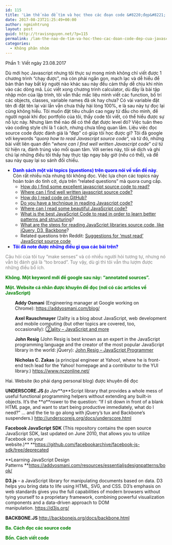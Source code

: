 ```yaml
---
id: 115
title: 'Làm thế nào để tìm và học theo các đoạn code &#8220;đẹp&#8221; của Javascript? (phần 1)'
date: 2017-08-23T21:25:49+00:00
author: ngminhtrung
layout: post
guid: http://travisnguyen.net/?p=115
permalink: /lam-the-nao-de-tim-va-hoc-theo-cac-doan-code-dep-cua-javascript-phan-1/
categories:
  - Không phân nhóm
---
```

Phần 1: Viết ngày 23.08.2017

Dù mới học Javascript nhưng tôi thực sự mong mình không chỉ viết được 1 chương trình &#8220;chạy được&#8221;, mà còn phải ngắn gọn, mạch lạc và dễ hiểu để bản thân hay bất kỳ người nào khác sau này đều cảm thấy dễ chịu khi nhìn vào các dòng mã. Lúc viết xong chương trình calculator, dù đây là bài tập nhập môn của lập trình, tôi vẫn thắc mắc liệu mình viết các function, bố trí các objects, classes, variable names đã ok hay chưa? Có vài variable đặt tên đi đặt tên lại vài lần vẫn chưa thấy hài lòng 100%, e là sau này tự đọc lại cũng không hiểu. Tôi muốn đặt tiêu chuẩn cao ngay từ đầu cho mình, để người ngoài khi đọc portfolio của tôi, thấy code tôi viết, có thể hiểu được sự nỗ lực này. Nhưng làm thế nào để có thể đạt được level đó? Việc tuân theo vào coding style chỉ là 1 cách, nhưng chưa tổng quan lắm. Liệu việc đọc source code được đánh giá là &#8220;đẹp&#8221; có giúp tôi học được gì? Tôi đã google với keywords &#8220;_quora how to read Javascript source code_&#8220;, và từ đó, những bài viết liên quan đến &#8220;_where can I find well written Javascript code_&#8221; cứ từ từ hiện ra, đánh trúng vào mối quan tâm. Với series này, tôi sẽ dịch và ghi chú lại những điều tôi thấy hay thực tập ngay bây giờ (nếu có thể), và để sau này quay lại so sánh đối chiếu.

  * <span style="color: #0000ff;"><strong>Danh sách một vài topics (questions) trên quora nói về vấn đề này</strong></span>. Còn rất nhiều nữa nhưng tôi không đọc. Việc lựa chọn các topics này hoàn toàn do tình cờ, dựa trên &#8220;related questions&#8221; mà quora cung cấp. 
      * <a href="https://www.quora.com/How-do-I-find-some-excellent-javascript-source-code-to-read" target="_blank" rel="noopener">How do I find some excellent javascript source code to read?</a>
      * <a href="https://www.quora.com/Where-can-I-find-well-written-javascript-source-code" target="_blank" rel="noopener">Where can I find well written javascript source code?</a>
      * <a href="https://www.quora.com/How-do-I-read-code-on-GitHub" target="_blank" rel="noopener">How do I read code on GitHub?</a>
      * <a href="https://www.quora.com/Do-you-have-a-technique-in-reading-Javascript-code" target="_blank" rel="noopener">Do you have a technique in reading Javascript code?</a>
      * <a href="https://www.quora.com/Where-can-I-read-some-beautiful-JavaScript-code" target="_blank" rel="noopener">Where can I read some beautiful JavaScript code?</a>
      * <a href="https://www.quora.com/What-is-the-best-JavaScript-Code-to-read-in-order-to-learn-better-patterns-and-structuring" target="_blank" rel="noopener">What is the best JavaScript Code to read in order to learn better patterns and structuring</a>?
      * <a href="https://www.quora.com/What-are-the-steps-for-reading-JavaScript-libraries-source-code-like-jQuery-D3-Backbone" target="_blank" rel="noopener">What are the steps for reading JavaScript libraries source code, like jQuery, D3, Backbone</a>?
      * Related questions trên Reddit: <a href="https://www.reddit.com/r/javascript/comments/2zt8wg/suggestions_for_must_read_javascript_source_code/" target="_blank" rel="noopener">Suggestions for &#8216;must read&#8217; JavaScript source code</a>
  * <strong style="color: #0000ff;">Tôi đã note được những điều gì qua các bài trên?</strong>

<span style="color: #808080;">Câu hỏi của tôi tuy &#8220;make senses&#8221; và có nhiều người hỏi tương tự, nhưng nó vẫn bị đánh giá là &#8220;too broad&#8221;. Tuy vậy, dù gì thì tôi vẫn thu lượm được những điều bổ ích. </span>

**<span style="color: #008000;">Không. Một keyword mới để google sau này: &#8220;annotated sources&#8221;. </span>**

<span style="color: #008000;"><strong>Một. Website cá nhân được khuyên để đọc (nơi có các articles về JavaScript)</strong></span>

<p class="qtext_para" style="padding-left: 30px;">
  <strong>Addy Osmani</strong> (Engineering manager at Google working on Chrome): <span class="qlink_container"><a class="external_link" href="https://addyosmani.com/blog/" target="_blank" rel="noopener nofollow">https://addyosmani.com/blog/</a></span>
</p>

<p class="qtext_para" style="padding-left: 30px;">
  <strong>Axel Rauschmayer</strong> (2ality is a blog about JavaScript, web development and mobile computing (but other topics are covered, too, occasionally): <span class="qlink_container"><a class="external_link" href="http://www.2ality.com/" target="_blank" rel="noopener nofollow" data-qt-tooltip="2ality.com" data-tooltip="attached">②ality &#8211; JavaScript and more</a></span>
</p>

<p class="qtext_para" style="padding-left: 30px;">
  <strong>John Resig</strong> (John Resig is best known as an expert in the JavaScript programming language and the creator of the most popular JavaScript library in the world: jQuery): <span class="qlink_container"><a class="external_link" href="http://ejohn.org/" target="_blank" rel="noopener nofollow" data-qt-tooltip="ejohn.org" data-tooltip="attached">John Resig &#8211; JavaScript Programmer</a></span>
</p>

<p class="qtext_para" style="padding-left: 30px;">
  <strong>Nicholas C. Zakas</strong> (<span class="qlink_container">a principal engineer at Yahoo!, where he is front-end tech lead for the Yahoo! homepage and a contributor to the YUI library.) <a class="external_link" href="https://www.nczonline.net/" target="_blank" rel="noopener nofollow">https://www.nczonline.net/</a></span>
</p>

Hai. Website (ko phải dạng personal blog) được khuyên để đọc

**UNDERSCORE.JS _(_**_a_ _Jav_**_a_**Script library that provides a whole mess of useful functional programming helpers without extending any built-in objects. It’s the **_a_**nswer to the question: “If I sit down in front of a blank HTML page, and want to start being productive immediately, what do I need?” … and the tie to go along with jQuery&#8217;s tux and Backbone&#8217;s suspenders.) <a href="http://underscorejs.org/docs/underscore.html" target="_blank" rel="noopener">http://underscorejs.org/docs/underscore.html</a>

**Facebook JavaScript SDK** (This repository contains the open source JavaScript SDK, last updated on June 2010, that allows you to utilize Facebook on your website.)** **<a href="https://github.com/facebookarchive/facebook-js-sdk/tree/deprecated" target="_blank" rel="noopener">https://github.com/facebookarchive/facebook-js-sdk/tree/deprecated</a>

**Learning JavaScript Design Patterns **<a href="https://addyosmani.com/resources/essentialjsdesignpatterns/book/" target="_blank" rel="noopener">https://addyosmani.com/resources/essentialjsdesignpatterns/book/</a>

**D3.js** &#8211; a JavaScript library for manipulating documents based on data. D3 helps you bring data to life using HTML, SVG, and CSS. D3’s emphasis on web standards gives you the full capabilities of modern browsers without tying yourself to a proprietary framework, combining powerful visualization components and a data-driven approach to DOM manipulation. <a href="https://d3js.org/" target="_blank" rel="noopener">https://d3js.org/</a>

**BACKBONE.JS** <a href="http://backbonejs.org/docs/backbone.html" target="_blank" rel="noopener">http://backbonejs.org/docs/backbone.html</a>

**<span style="color: #008000;">Ba. Cách đọc các source code</span>**

**<span style="color: #008000;">Bốn. Cách viết code</span>**